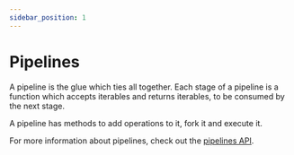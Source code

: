 ```yaml
---
sidebar_position: 1
---
```


# Pipelines

A pipeline is the glue which ties all together. Each stage of a pipeline is a function which accepts iterables and returns iterables, to be consumed by the next stage.

A pipeline has methods to add operations to it, fork it and execute it.

For more information about pipelines, check out the [pipelines API](../api/modules/pipeline).

